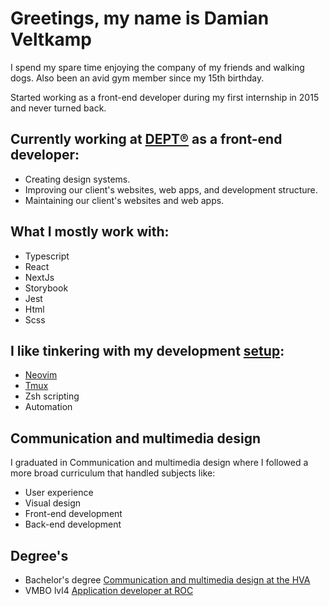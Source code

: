 # Greetings, my name is Damian Veltkamp

I spend my spare time enjoying the company of my friends and walking dogs. Also been an avid gym member since my 15th birthday.

Started working as a front-end developer during my first internship in 2015 and never turned back.

## Currently working at [DEPT®](https://www.deptagency.com/nl-nl/) as a front-end developer:

- Creating design systems.
- Improving our client's websites, web apps, and development structure.
- Maintaining our client's websites and web apps.

## What I mostly work with:

- Typescript
- React
- NextJs
- Storybook
- Jest
- Html
- Scss

## I like tinkering with my development [setup](https://github.com/damianveltkamp/dotfiles):

- [Neovim](https://neovim.io/)
- [Tmux](https://github.com/tmux/tmux/wiki)
- Zsh scripting
- Automation

## Communication and multimedia design

I graduated in Communication and multimedia design where I followed a more broad curriculum that handled subjects like:

- User experience
- Visual design
- Front-end development
- Back-end development

## Degree's

- Bachelor's degree [Communication and multimedia design at the HVA](https://www.hva.nl/)
- VMBO lvl4 [Application developer at ROC](https://www.regiocollege.nl/)
